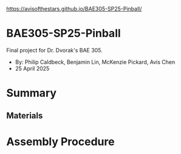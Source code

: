 https://avisofthestars.github.io/BAE305-SP25-Pinball/

# BAE305-SP25-Pinball
Final project for Dr. Dvorak's BAE 305.
* By: Philip Caldbeck, Benjamin Lin, McKenzie Pickard, Avis Chen
* 25 April 2025

# Summary

## Materials

# Assembly Procedure

# 
